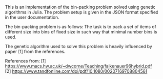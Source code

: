 This is an implementation of the bin-packing problem solved
using genetic algorithms in Julia. The problem setup is given
in the JSON format specified in the user documentation.

The bin-packing problem is as follows: 
The task is to pack a set of items of different size into bins of 
fixed size in such way that minimal number bins is used.

The genetic algorithm used to solve this problem is heavily influenced
by paper [1] from the references. 

References from:
[1] https://www.macs.hw.ac.uk/~dwcorne/Teaching/falkenauer96hybrid.pdf
[2] https://www.tandfonline.com/doi/pdf/10.1080/00207169708804561
